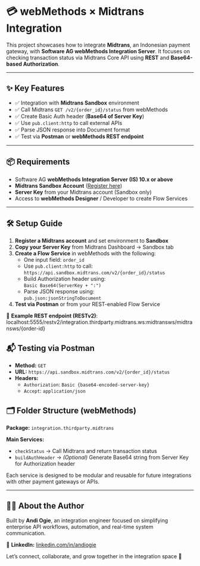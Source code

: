 # 💳 webMethods × Midtrans Integration

This project showcases how to integrate **Midtrans**, an Indonesian payment gateway, with **Software AG webMethods Integration Server**. It focuses on checking transaction status via Midtrans Core API using **REST** and **Base64-based Authorization**.

---

## ✨ Key Features

- ✅ Integration with **Midtrans Sandbox** environment  
- ✅ Call Midtrans `GET /v2/{order_id}/status` from webMethods  
- ✅ Create Basic Auth header (**Base64 of Server Key**)  
- ✅ Use `pub.client:http` to call external APIs  
- ✅ Parse JSON response into Document format  
- ✅ Test via **Postman** or **webMethods REST endpoint**

---

## 📦 Requirements

- Software AG **webMethods Integration Server (IS) 10.x or above**  
- **Midtrans Sandbox Account** ([Register here](https://dashboard.midtrans.com/register))  
- **Server Key** from your Midtrans account (Sandbox only)  
- Access to **webMethods Designer** / Developer to create Flow Services  

---

## 🛠️ Setup Guide

1. **Register a Midtrans account** and set environment to **Sandbox**
2. **Copy your Server Key** from Midtrans Dashboard → Sandbox tab
3. **Create a Flow Service** in webMethods with the following:
   - One input field: `order_id`
   - Use `pub.client:http` to call:  
     `https://api.sandbox.midtrans.com/v2/{order_id}/status`
   - Build Authorization header using:  
     `Basic Base64(ServerKey + ":")`
   - Parse JSON response using:  
     `pub.json:jsonStringToDocument`
4. **Test via Postman** or from your REST-enabled Flow Service

🧪 **Example REST endpoint (RESTv2)**:  
localhost:5555/restv2/integration.thirdparty.midtrans.ws:midtransws/midtransws/{order-id}

## 📬 Testing via Postman

- **Method:** `GET`  
- **URL:** `https://api.sandbox.midtrans.com/v2/{order_id}/status`  
- **Headers:**
  - `Authorization`: `Basic {base64-encoded-server-key}`
  - `Accept`: `application/json`

## 🗂 Folder Structure (webMethods)

**Package:** `integration.thirdparty.midtrans`

**Main Services:**

- `checkStatus` → Call Midtrans and return transaction status  
- `buildAuthHeader` → *(Optional)* Generate Base64 string from Server Key for Authorization header

Each service is designed to be modular and reusable for future integrations with other payment gateways or APIs.

---

## 🙋‍♂️ About the Author

Built by **Andi Ogie**, an integration engineer focused on simplifying enterprise API workflows, automation, and real-time system communication.

🔗 **LinkedIn:** [linkedin.com/in/andiogie](https://linkedin.com/in/andiogie)

Let’s connect, collaborate, and grow together in the integration space 🚀
